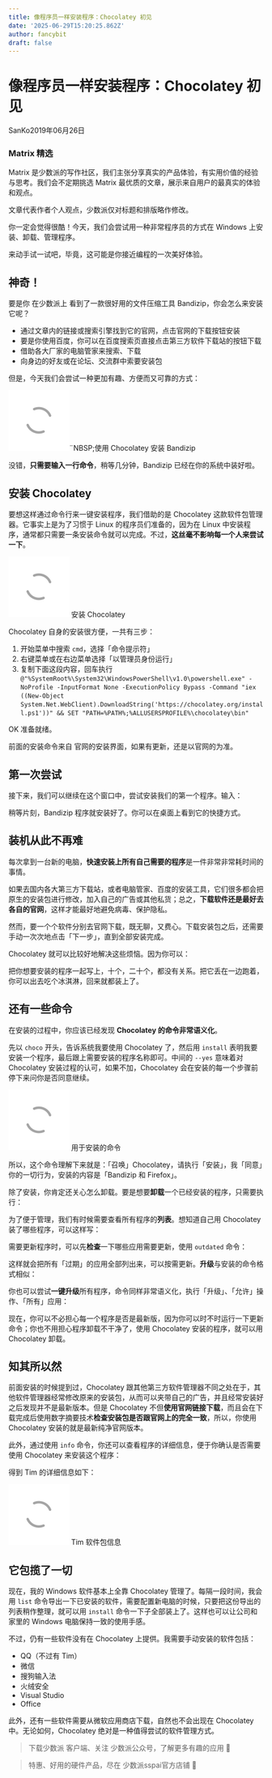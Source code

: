 ```yaml
---
title: 像程序员一样安装程序：Chocolatey 初见
date: '2025-06-29T15:20:25.862Z'
author: fancybit
draft: false
---
```

<div class="header"><h1 class="single-title animate__animated animate__pulse animate__faster">像程序员一样安装程序：Chocolatey 初见</h1></div>

<div class="content" id="content"><!-- raw HTML omitted --><p><!-- raw HTML omitted -->SanKo<!-- raw HTML omitted -->2019年06月26日</p><h3 id="ss-H3-1562306942827">Matrix 精选</h3><p><!-- raw HTML omitted -->Matrix<!-- raw HTML omitted -->&nbsp;是少数派的写作社区，我们主张分享真实的产品体验，有实用价值的经验与思考。我们会不定期挑选 Matrix 最优质的文章，展示来自用户的最真实的体验和观点。</p><p>文章代表作者个人观点，少数派仅对标题和排版略作修改。</p><!-- raw HTML omitted --><p>你一定会觉得很酷！今天，我们会尝试用一种非常程序员的方式在 Windows 上安装、卸载、管理程序。</p><p>来动手试一试吧，毕竟，这可能是你接近编程的一次美好体验。</p><h2 id="ss-H2-1562306995425">神奇！</h2><p>要是你&nbsp;<!-- raw HTML omitted -->在少数派上<!-- raw HTML omitted -->&nbsp;看到了一款很好用的文件压缩工具&nbsp;<!-- raw HTML omitted -->Bandizip<!-- raw HTML omitted -->，你会怎么来安装它呢？</p><ul><li>通过文章内的链接或搜索引擎找到它的官网，点击官网的下载按钮安装</li><li>要是你使用百度，你可以在百度搜索页直接点击第三方软件下载站的按钮下载</li><li>借助各大厂家的电脑管家来搜索、下载</li><li>向身边的好友或在论坛、交流群中索要安装包</li></ul><p>但是，今天我们会尝试一种更加有趣、方便而又可靠的方式：<!-- raw HTML omitted --></p><p><img class="lazyload" src="/svg/loading.min.svg" data-src="https://cdn.sspai.com/2019/06/20/663e95cb67980a8a24b7a6dd1c090a67.gif" data-srcset="https://cdn.sspai.com/2019/06/20/663e95cb67980a8a24b7a6dd1c090a67.gif, https://cdn.sspai.com/2019/06/20/663e95cb67980a8a24b7a6dd1c090a67.gif 1.5x, https://cdn.sspai.com/2019/06/20/663e95cb67980a8a24b7a6dd1c090a67.gif 2x" data-sizes="auto" alt="https://cdn.sspai.com/2019/06/20/663e95cb67980a8a24b7a6dd1c090a67.gif" title="https://cdn.sspai.com/2019/06/20/663e95cb67980a8a24b7a6dd1c090a67.gif">¨NBSP;<!-- raw HTML omitted -->使用 Chocolatey 安装 Bandizip<!-- raw HTML omitted --><!-- raw HTML omitted --></p><p>没错，<strong>只需要输入一行命令</strong>，稍等几分钟，Bandizip 已经在你的系统中装好啦。</p><h2 id="ss-H2-1562307000024">安装 Chocolatey</h2><p>要想这样通过命令行来一键安装程序，我们借助的是&nbsp;<!-- raw HTML omitted -->Chocolatey<!-- raw HTML omitted -->&nbsp;这款软件包管理器。它事实上是为了习惯于 Linux 的程序员们准备的，因为在 Linux 中安装程序，通常都只需要一条安装命令就可以完成。不过，<strong>这丝毫不影响每一个人来尝试一下</strong>。<!-- raw HTML omitted --></p><p><img class="lazyload" src="/svg/loading.min.svg" data-src="https://cdn.sspai.com/2019/06/20/6f90d5fde5db602d920bdb5416944a12.gif" data-srcset="https://cdn.sspai.com/2019/06/20/6f90d5fde5db602d920bdb5416944a12.gif, https://cdn.sspai.com/2019/06/20/6f90d5fde5db602d920bdb5416944a12.gif 1.5x, https://cdn.sspai.com/2019/06/20/6f90d5fde5db602d920bdb5416944a12.gif 2x" data-sizes="auto" alt="https://cdn.sspai.com/2019/06/20/6f90d5fde5db602d920bdb5416944a12.gif" title="https://cdn.sspai.com/2019/06/20/6f90d5fde5db602d920bdb5416944a12.gif"> <!-- raw HTML omitted -->安装 Chocolatey<!-- raw HTML omitted --><!-- raw HTML omitted --></p><p>Chocolatey 自身的安装很方便，一共有三步：</p><ol><li>开始菜单中搜索&nbsp;<code>cmd</code>，选择「命令提示符」</li><li>右键菜单或在右边菜单选择「以管理员身份运行」</li><li>复制下面这段内容，回车执行<code>@"%SystemRoot%\System32\WindowsPowerShell\v1.0\powershell.exe" -NoProfile -InputFormat None -ExecutionPolicy Bypass -Command "iex ((New-Object System.Net.WebClient).DownloadString('https://chocolatey.org/install.ps1'))" &amp;&amp; SET "PATH=%PATH%;%ALLUSERSPROFILE%\chocolatey\bin"</code></li></ol><p>OK 准备就绪。</p><p>前面的安装命令来自&nbsp;<!-- raw HTML omitted -->官网的安装界面<!-- raw HTML omitted -->，如果有更新，还是以官网的为准。</p><h2 id="ss-H2-1562307003874">第一次尝试</h2><p>接下来，我们可以继续在这个窗口中，尝试安装我们的第一个程序。输入：</p><!-- raw HTML omitted --><p>稍等片刻，Bandizip 程序就安装好了。你可以在桌面上看到它的快捷方式。</p><h2 id="ss-H2-1562307007340">装机从此不再难</h2><p>每次拿到一台新的电脑，<strong>快速安装上所有自己需要的程序</strong>是一件非常非常耗时间的事情。</p><p>如果去国内各大第三方下载站，或者电脑管家、百度的安装工具，它们很多都会把原生的安装包进行修改，加入自己的广告或其他私货；总之，<strong>下载软件还是最好去各自的官网</strong>，这样才能最好地避免病毒、保护隐私。</p><p>然而，要一个个软件分别去官网下载，既无聊，又费心。下载安装包之后，还需要手动一次次地点击「下一步」，直到全部安装完成。</p><p>Chocolatey 就可以比较好地解决这些烦恼。因为你可以：</p><!-- raw HTML omitted --><p>把你想要安装的程序一起写上，十个，二十个，都没有关系。把它丢在一边跑着，你可以出去吃个冰淇淋，回来就都装上了。</p><h2 id="ss-H2-1562307010478">还有一些命令</h2><p>在安装的过程中，你应该已经发现&nbsp;<strong>Chocolatey 的命令非常语义化</strong>。</p><p>先以&nbsp;<code>choco</code>&nbsp;开头，告诉系统我要使用 Chocolatey 了，然后用&nbsp;<code>install</code>&nbsp;表明我要安装一个程序，最后跟上需要安装的程序名称即可。中间的&nbsp;<code>--yes</code>&nbsp;意味着对 Chocolatey 安装过程的认可，如果不加，Chocolatey 会在安装的每一个步骤前停下来问你是否同意继续。<!-- raw HTML omitted --></p><p><img class="lazyload" src="/svg/loading.min.svg" data-src="https://cdn.sspai.com/2019/06/20/36246ba1a4334bf22f17c6d33717a567.png?imageView2/2/w/1120/q/90/interlace/1/ignore-error/1" data-srcset="https://cdn.sspai.com/2019/06/20/36246ba1a4334bf22f17c6d33717a567.png?imageView2/2/w/1120/q/90/interlace/1/ignore-error/1, https://cdn.sspai.com/2019/06/20/36246ba1a4334bf22f17c6d33717a567.png?imageView2/2/w/1120/q/90/interlace/1/ignore-error/1 1.5x, https://cdn.sspai.com/2019/06/20/36246ba1a4334bf22f17c6d33717a567.png?imageView2/2/w/1120/q/90/interlace/1/ignore-error/1 2x" data-sizes="auto" alt="https://cdn.sspai.com/2019/06/20/36246ba1a4334bf22f17c6d33717a567.png?imageView2/2/w/1120/q/90/interlace/1/ignore-error/1" title="https://cdn.sspai.com/2019/06/20/36246ba1a4334bf22f17c6d33717a567.png?imageView2/2/w/1120/q/90/interlace/1/ignore-error/1"> <!-- raw HTML omitted -->用于安装的命令<!-- raw HTML omitted --><!-- raw HTML omitted --></p><p>所以，这个命令理解下来就是：「召唤」Chocolatey，请执行「安装」，我「同意」你的一切行为，安装的内容是「Bandizip 和 Firefox」。</p><p>除了安装，你肯定还关心怎么卸载。要是想要<strong>卸载</strong>一个已经安装的程序，只需要执行：</p><!-- raw HTML omitted --><p>为了便于管理，我们有时候需要查看所有程序的<strong>列表</strong>。想知道自己用 Chocolatey 装了哪些程序，可以这样写：</p><!-- raw HTML omitted --><p>需要更新程序时，可以先<strong>检查</strong>一下哪些应用需要更新，使用&nbsp;<code>outdated</code>&nbsp;命令：</p><!-- raw HTML omitted --><p>这样就会把所有「过期」的应用全部列出来，可以按需更新。<strong>升级</strong>与安装的命令格式相似：</p><!-- raw HTML omitted --><p>你也可以尝试<strong>一键升级</strong>所有程序，命令同样非常语义化，执行「升级」、「允许」操作、「所有」应用：</p><!-- raw HTML omitted --><p>现在，你可以不必担心每一个程序是否是最新版，因为你可以时不时运行一下更新命令；你也不用担心程序卸载不干净了，使用 Chocolatey 安装的程序，就可以用 Chocolatey 卸载。</p><h2 id="ss-H2-1562307014473">知其所以然</h2><p>前面安装的时候提到过，Chocolatey 跟其他第三方软件管理器不同之处在于，其他软件管理器经常修改原来的安装包，从而可以夹带自己的广告，并且经常安装好之后发现并不是最新版本。但是 Chocolatey 不但<strong>使用官网链接下载</strong>，而且会在下载完成后使用数字摘要技术<strong>检查安装包是否跟官网上的完全一致</strong>，所以，你使用 Chocolatey 安装的就是最新纯净官网版本。</p><p>此外，通过使用&nbsp;<code>info</code>&nbsp;命令，你还可以查看程序的详细信息，便于你确认是否需要使用 Chocolatey 来安装这个程序：</p><!-- raw HTML omitted --><p>得到 Tim 的详细信息如下：<!-- raw HTML omitted --></p><p><img class="lazyload" src="/svg/loading.min.svg" data-src="https://cdn.sspai.com/2019/06/20/a8887313f2bf1d734a34db0311c38679.png?imageView2/2/w/1120/q/90/interlace/1/ignore-error/1" data-srcset="https://cdn.sspai.com/2019/06/20/a8887313f2bf1d734a34db0311c38679.png?imageView2/2/w/1120/q/90/interlace/1/ignore-error/1, https://cdn.sspai.com/2019/06/20/a8887313f2bf1d734a34db0311c38679.png?imageView2/2/w/1120/q/90/interlace/1/ignore-error/1 1.5x, https://cdn.sspai.com/2019/06/20/a8887313f2bf1d734a34db0311c38679.png?imageView2/2/w/1120/q/90/interlace/1/ignore-error/1 2x" data-sizes="auto" alt="https://cdn.sspai.com/2019/06/20/a8887313f2bf1d734a34db0311c38679.png?imageView2/2/w/1120/q/90/interlace/1/ignore-error/1" title="https://cdn.sspai.com/2019/06/20/a8887313f2bf1d734a34db0311c38679.png?imageView2/2/w/1120/q/90/interlace/1/ignore-error/1"> <!-- raw HTML omitted -->Tim 软件包信息<!-- raw HTML omitted --><!-- raw HTML omitted --></p><!-- raw HTML omitted --><h2 id="ss-H2-1562307017912">它包揽了一切</h2><p>现在，我的 Windows 软件基本上全靠 Chocolatey 管理了。每隔一段时间，我会用&nbsp;<code>list</code>&nbsp;命令导出一下已安装的软件，需要配置新电脑的时候，只要把这份导出的列表稍作整理，就可以用&nbsp;<code>install</code>&nbsp;命令一下子全部装上了。这样也可以让公司和家里的 Windows 电脑保持一致的使用手感。</p><p>不过，仍有一些软件没有在 Chocolatey 上提供。我需要手动安装的软件包括：</p><ul><li>QQ（不过有 Tim）</li><li>微信</li><li>搜狗输入法</li><li>火绒安全</li><li>Visual Studio</li><li>Office</li></ul><p>此外，还有一些软件需要从微软应用商店下载，自然也不会出现在 Chocolatey 中。无论如何，Chocolatey 绝对是一种值得尝试的软件管理方式。</p><blockquote><p>下载少数派&nbsp;<!-- raw HTML omitted -->客户端<!-- raw HTML omitted -->、关注&nbsp;<!-- raw HTML omitted -->少数派公众号<!-- raw HTML omitted -->，了解更多有趣的应用 🚀</p></blockquote><blockquote><p>特惠、好用的硬件产品，尽在&nbsp;<!-- raw HTML omitted -->少数派sspai官方店铺<!-- raw HTML omitted -->&nbsp;🛒</p></blockquote></div>

